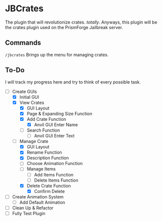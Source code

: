 # JBCrates

The plugin that will revolutionize crates. *totally*. Anyways, this plugin will be the crates plugin used on the PrismForge Jailbreak server. 
## Commands

`/jbcrates` Brings up the menu for managing crates.

## To-Do
I will track my progress here and try to think of every possible task.
- [ ] Create GUIs
  - [X] Initial GUI
  - [X] View Crates 
    - [X] GUI Layout
    - [X] Page & Expanding Size Function
    - [X] Add Crate Function
      - [X] Anvil GUI Enter Name
    - [ ] Search Function
        - [ ] Anvil GUI Enter Text
  - [ ] Manage Crate
    - [X] GUI Layout
    - [X] Rename Function
    - [X] Description Function
    - [ ] Choose Animation Function
    - [ ] Manage Items
        - [ ] Add Items Function
        - [ ] Delete Items Function
    - [X] Delete Crate Function
        - [X] Confirm Delete
- [ ] Create Animation System
  - [ ] Add Default Animation
- [ ] Clean Up & Refactor
- [ ] Fully Test Plugin